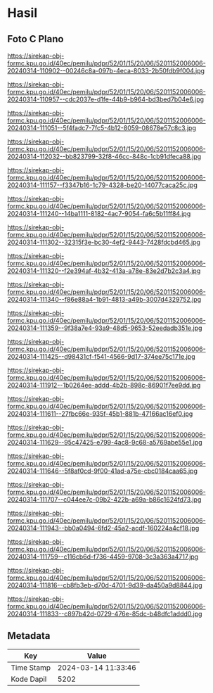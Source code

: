 # Hasil

## Foto C Plano

https://sirekap-obj-formc.kpu.go.id/40ec/pemilu/pdpr/52/01/15/20/06/5201152006006-20240314-110902--00246c8a-097b-4eca-8033-2b50fdb9f004.jpg

https://sirekap-obj-formc.kpu.go.id/40ec/pemilu/pdpr/52/01/15/20/06/5201152006006-20240314-110957--cdc2037e-d1fe-44b9-b964-bd3bed7b04e6.jpg

https://sirekap-obj-formc.kpu.go.id/40ec/pemilu/pdpr/52/01/15/20/06/5201152006006-20240314-111051--5f4fadc7-7fc5-4b12-8059-08678e57c8c3.jpg

https://sirekap-obj-formc.kpu.go.id/40ec/pemilu/pdpr/52/01/15/20/06/5201152006006-20240314-112032--bb823799-32f8-46cc-848c-1cb91dfeca88.jpg

https://sirekap-obj-formc.kpu.go.id/40ec/pemilu/pdpr/52/01/15/20/06/5201152006006-20240314-111157--f3347b16-1c79-4328-be20-14077caca25c.jpg

https://sirekap-obj-formc.kpu.go.id/40ec/pemilu/pdpr/52/01/15/20/06/5201152006006-20240314-111240--14ba1111-8182-4ac7-9054-fa6c5b11ff84.jpg

https://sirekap-obj-formc.kpu.go.id/40ec/pemilu/pdpr/52/01/15/20/06/5201152006006-20240314-111302--32315f3e-bc30-4ef2-9443-7428fdcbd465.jpg

https://sirekap-obj-formc.kpu.go.id/40ec/pemilu/pdpr/52/01/15/20/06/5201152006006-20240314-111320--f2e394af-4b32-413a-a78e-83e2d7b2c3a4.jpg

https://sirekap-obj-formc.kpu.go.id/40ec/pemilu/pdpr/52/01/15/20/06/5201152006006-20240314-111340--f86e88a4-1b91-4813-a49b-3007d4329752.jpg

https://sirekap-obj-formc.kpu.go.id/40ec/pemilu/pdpr/52/01/15/20/06/5201152006006-20240314-111359--9f38a7e4-93a9-48d5-9653-52eedadb351e.jpg

https://sirekap-obj-formc.kpu.go.id/40ec/pemilu/pdpr/52/01/15/20/06/5201152006006-20240314-111425--d98431cf-f541-4566-9d17-374ee75c171e.jpg

https://sirekap-obj-formc.kpu.go.id/40ec/pemilu/pdpr/52/01/15/20/06/5201152006006-20240314-111912--1b0264ee-addd-4b2b-898c-86901f7ee9dd.jpg

https://sirekap-obj-formc.kpu.go.id/40ec/pemilu/pdpr/52/01/15/20/06/5201152006006-20240314-111611--27fbc66e-935f-45b1-881b-47166ac16ef0.jpg

https://sirekap-obj-formc.kpu.go.id/40ec/pemilu/pdpr/52/01/15/20/06/5201152006006-20240314-111629--95c47425-e799-4ac8-9c68-a5769abe55e1.jpg

https://sirekap-obj-formc.kpu.go.id/40ec/pemilu/pdpr/52/01/15/20/06/5201152006006-20240314-111646--5f8af0cd-9f00-41ad-a75e-cbc0184caa65.jpg

https://sirekap-obj-formc.kpu.go.id/40ec/pemilu/pdpr/52/01/15/20/06/5201152006006-20240314-111707--c044ee7c-09b2-422b-a69a-b86c1624fd73.jpg

https://sirekap-obj-formc.kpu.go.id/40ec/pemilu/pdpr/52/01/15/20/06/5201152006006-20240314-111943--bb0a0494-6fd2-45a2-acdf-160224a4cf18.jpg

https://sirekap-obj-formc.kpu.go.id/40ec/pemilu/pdpr/52/01/15/20/06/5201152006006-20240314-111759--c116cb6d-f736-4459-9708-3c3a363a4717.jpg

https://sirekap-obj-formc.kpu.go.id/40ec/pemilu/pdpr/52/01/15/20/06/5201152006006-20240314-111816--cb8fb3eb-d70d-4701-9d39-da450a9d8844.jpg

https://sirekap-obj-formc.kpu.go.id/40ec/pemilu/pdpr/52/01/15/20/06/5201152006006-20240314-111833--c897b42d-0729-476e-85dc-b48dfc1addd0.jpg


## Metadata

| Key        | Value               |
| ---------- | ------------------- |
| Time Stamp | 2024-03-14 11:33:46 |
| Kode Dapil | 5202                |



